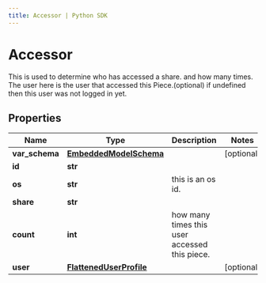 ```yaml
---
title: Accessor | Python SDK
---
```


# Accessor

This is used to determine who has accessed a share. and how many times.  The user here is the user that accessed this Piece.(optional) if undefined then this user was not logged in yet.

## Properties

Name | Type | Description | Notes
------------ | ------------- | ------------- | -------------
**var_schema** | [**EmbeddedModelSchema**](EmbeddedModelSchema) |  | [optional] 
**id** | **str** |  | 
**os** | **str** | this is an os id. | 
**share** | **str** |  | 
**count** | **int** | how many times this user accessed this piece. | 
**user** | [**FlattenedUserProfile**](FlattenedUserProfile) |  | [optional] 


